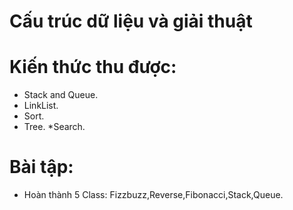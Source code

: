 # Cấu trúc dữ liệu và giải thuật
# Kiến thức thu được:
* Stack and Queue.
* LinkList.
* Sort.
* Tree.
*Search.

# Bài tập:
* Hoàn thành 5 Class: Fizzbuzz,Reverse,Fibonacci,Stack,Queue.


